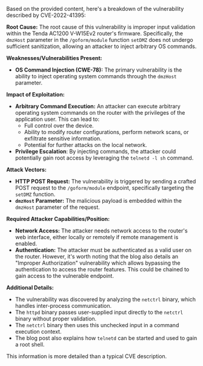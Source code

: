 Based on the provided content, here's a breakdown of the vulnerability described by CVE-2022-41395:

**Root Cause:**
The root cause of this vulnerability is improper input validation within the Tenda AC1200 V-W15Ev2 router's firmware. Specifically, the `dmzHost` parameter in the `/goform/module` function `setDMZ` does not undergo sufficient sanitization, allowing an attacker to inject arbitrary OS commands.

**Weaknesses/Vulnerabilities Present:**
- **OS Command Injection (CWE-78):** The primary vulnerability is the ability to inject operating system commands through the `dmzHost` parameter.

**Impact of Exploitation:**
- **Arbitrary Command Execution:** An attacker can execute arbitrary operating system commands on the router with the privileges of the application user. This can lead to:
  - Full control over the device.
  - Ability to modify router configurations, perform network scans, or exfiltrate sensitive information.
  - Potential for further attacks on the local network.
- **Privilege Escalation**: By injecting commands, the attacker could potentially gain root access by leveraging the `telnetd -l sh` command.

**Attack Vectors:**
- **HTTP POST Request:** The vulnerability is triggered by sending a crafted POST request to the `/goform/module` endpoint, specifically targeting the `setDMZ` function.
- **`dmzHost` Parameter:** The malicious payload is embedded within the `dmzHost` parameter of the request.

**Required Attacker Capabilities/Position:**
- **Network Access:** The attacker needs network access to the router's web interface, either locally or remotely if remote management is enabled.
- **Authentication:** The attacker must be authenticated as a valid user on the router. However, it's worth noting that the blog also details an "Improper Authorization" vulnerability which allows bypassing the authentication to access the router features. This could be chained to gain access to the vulnerable endpoint.

**Additional Details:**
- The vulnerability was discovered by analyzing the `netctrl` binary, which handles inter-process communication.
- The `httpd` binary passes user-supplied input directly to the `netctrl` binary without proper validation.
- The `netctrl` binary then uses this unchecked input in a command execution context.
-  The blog post also explains how `telnetd` can be started and used to gain a root shell.

This information is more detailed than a typical CVE description.